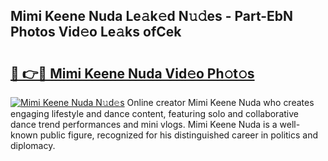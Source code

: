 ## Mimi Keene Nuda Le𝚊k𝚎d N𝚞𝚍es - Part-EbN Photos Vid𝚎o Le𝚊ks ofCek

# <h2><a href="http://fbfc0ey.evod.top/?m=Mimi+Keene+Nuda">🔗 👉🔴 Mimi Keene Nuda Vid𝚎o Ph𝚘t𝚘s</a></h2>

[![Mimi Keene Nuda N𝚞d𝚎s](https://i.imgur.com/8V9OHl7.gif)](http://fbfc0ey.evod.top/?m=Mimi+Keene+Nuda)
Online creator Mimi Keene Nuda who creates engaging lifestyle and dance content, featuring solo and collaborative dance trend performances and mini vlogs. Mimi Keene Nuda is a well-known public figure, recognized for his distinguished career in politics and diplomacy. 
